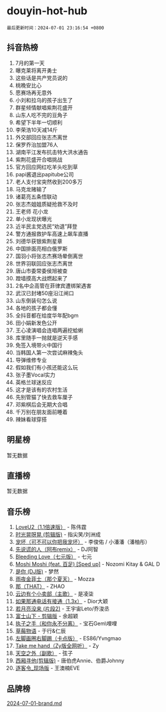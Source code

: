 # douyin-hot-hub

`最后更新时间：2024-07-01 23:16:54 +0800`

## 抖音热榜

1. 7月的第一天
1. 曝克莱将离开勇士
1. 这些话是共产党员说的
1. 桃晚安比心
1. 愿赛场再无意外
1. 小刘和拉乌的孩子出生了
1. 群星倾情献唱紫荆花盛开
1. 山东人吃不完的豆角子
1. 希望下半年一切顺利
1. 李荣浩10天减14斤
1. 外交部回应张志杰离世
1. 保罗乔治加盟76人
1. 湖南平江发布抗击特大洪水通告
1. 紫荆花盛开合唱挑战
1. 官方回应网红吃羊头吃到草
1. papi酱退出papitube公司
1. 老人支付宝突然收到200多万
1. 马克龙赌输了
1. 诸葛亮五条悟联动
1. 张志杰姐姐质疑抢救不及时
1. 王老师 花小龙
1. 单小龙现状曝光
1. 近半民主党选民“劝退”拜登
1. 警方通报救护车高速上飙车直播
1. 刘德华获银紫荆星章
1. 中国排面亮相白俄罗斯
1. 国羽小将张志杰赛场晕倒离世
1. 世界羽联回应张志杰离世
1. 唐山市委常委侯旭被查
1. 蹬墙摸高大战燃起来了
1. 2名中企高管在菲律宾遭绑架遇害
1. 武汉已封堵50座沿江闸口
1. 山东倒装句怎么说
1. 各地的孩子都会懂
1. 全抖音都在给度华年配bgm
1. 田小娟新发色公开
1. 王心凌演唱会连唱两遍挖蛤蜊
1. 库里随手一抛就是逆天手感
1. 免签入境带火中国行
1. 当韩国人第一次尝试麻辣兔头
1. 导弹维修专业
1. 假如我们有小孩还能这么玩
1. 张子墨Vocal实力
1. 英格兰球迷反应
1. 这才是该有的农村生活
1. 先别管猫了快去救车厘子
1. 邓紫棋后会无期大合唱
1. 千万别在朋友面前睡着
1. 辣妹看球穿搭

## 明星榜

暂无数据

## 直播榜

暂无数据

## 音乐榜

1. [LoveU2（1.1倍速版）](https://sf5-hl-cdn-tos.douyinstatic.com/obj/tos-cn-ve-2774/oQMeDffLaEmgMwgCOEMAFCI6INzoFPgWdD0rsa) - 陈伟霆
1. [时光晃呀晃 (剪辑版)](https://sf3-cdn-tos.douyinstatic.com/obj/tos-cn-ve-2774/o8ACeQem3gwI1x3GIYGAfKG0LJebKFRJDwRwyW) - 指尖笑/刘洲成
1. [宠坏（可不可以你把我宠坏）](https://sf5-hl-cdn-tos.douyinstatic.com/obj/tos-cn-ve-2774/ocWI8ft2gd0rAfXKzvKGeMQM6fVLTLfA8UJzwl) - 李俊佑 / 小潘潘（潘柚彤）
1. [先说谎的人（阿布remix）](https://sf5-hl-cdn-tos.douyinstatic.com/obj/tos-cn-ve-2774/owQtOFmAzBgxBKDOYfeCTQTgE9cDORrOQqmCZy) - DJ阿智
1. [Bleeding Love（七元版）](https://sf3-cdn-tos.douyinstatic.com/obj/tos-cn-ve-2774/oEgC9eZFHQ1MfSRnrfkzFp8AayDWqAQMABBgUs) - 七元
1. [Moshi Moshi (feat. 百足) [Sped up]](https://sf5-hl-cdn-tos.douyinstatic.com/obj/tos-cn-ve-2774/ocCPFQcXJLeroaIdQLIGAoeeYM3OAUYGDguHXz) - Nozomi Kitay & GAL D
1. [是你 (DJ版)](https://sf5-hl-cdn-tos.douyinstatic.com/obj/tos-cn-ve-2774/1ec766e572b34c42853ce6315d426850) - 梦然
1. [雨夜金菲士（那个夏天）](https://sf5-hl-cdn-tos.douyinstatic.com/obj/tos-cn-ve-2774/osPmPLDWQBBE2Z6bftCgYwkFaF4pEYEneXaZQs) - Mozza
1. [那（THAT）](https://sf3-cdn-tos.douyinstatic.com/obj/tos-cn-ve-2774/oIIWGeBZCnlGx9tl0gFlCfwlQbj7QWAD8HYAGg) - ZHAO
1. [云边有个小卖部（主歌）](https://sf3-cdn-tos.douyinstatic.com/obj/tos-cn-ve-2774/okvgzOZylLA4WYUHkAhpy5DrCiqAmBjiMIkJp) - 是凌柒
1. [如果那通电话有接通（1.3x）](https://sf6-cdn-tos.douyinstatic.com/obj/tos-cn-ve-2774/ocJeJKhUhAJG8EYZiEFfGFAPkD3beMQ5mwDv1e) - Dior大颖
1. [若月亮没来 (片段2)](https://sf3-cdn-tos.douyinstatic.com/obj/tos-cn-ve-2774/ocQavLLjkCOeDxGyYeIMGgNAIwJ0QXE1Ve3Fzv) - 王宇宙Leto/乔浚丞
1. [富士山下 - 剪辑版](https://sf5-hl-cdn-tos.douyinstatic.com/obj/tos-cn-ve-2774/o4QGmeUZhQXvtC5BDkogeQni8WbdCBUJEYI12v) - 余超颖
1. [执子之手（和你永不分离）](https://sf5-hl-cdn-tos.douyinstatic.com/obj/tos-cn-ve-2774/oU4mUWISThYfqtA61VOl8PAQGeK2LGGQfFCZfY) - 宝石Gem\哩哩
1. [草莓物语](https://sf5-hl-cdn-tos.douyinstatic.com/obj/tos-cn-ve-2774/okynhJ7jEAIIZBfsLgYMEI8QC3WbQNN66RKzhT) - 于行&仁辰
1. [左脚画圈右脚踢（卡点版）](https://sf5-hl-cdn-tos.douyinstatic.com/obj/tos-cn-ve-2774/oAoAIr8BJv8B7W4CEBMsaSfDWrAiF4izwIDMJg) - ES86/Yvngmao
1. [Take me hand（Zy版全网听）](https://sf5-hl-cdn-tos.douyinstatic.com/obj/tos-cn-ve-2774/owyUoUuVpA1I7BiszAYMSqbGseWQw8P7Ea2BiR) - Zy
1. [天空之外（副歌）](https://sf5-hl-cdn-tos.douyinstatic.com/obj/tos-cn-ve-2774/oAYn0BTp8jS8iSyZSHMUWAikyvAWI1c7aiJTr) - 弦子
1. [西厢寻他(剪辑版)](https://sf5-hl-cdn-tos.douyinstatic.com/obj/tos-cn-ve-2774/oUsAVfAQKlRNxEv5qxvIB8o5qmIWUcXbzJKJhw) - 唐伯虎Annie、伯爵Johnny
1. [逐客令_现场版](https://sf3-cdn-tos.douyinstatic.com/obj/tos-cn-ve-2774/okjvqFftEMAIgLPvI8f4MT5CZVyxmDQdBOwjBv) - 王澳楠EVE

## 品牌榜

[2024-07-01-brand.md](2024-07-01-brand.md)
